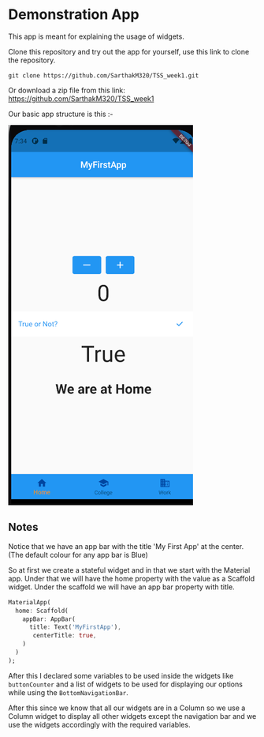 # Demonstration App 

This app is meant for explaining the usage of widgets.

Clone this repository and try out the app for yourself, use this link to clone the repository. 

```
git clone https://github.com/SarthakM320/TSS_week1.git
```

Or download a zip file from this link: https://github.com/SarthakM320/TSS_week1

Our basic app structure is this :- 

<img src="app_structure.png" />

## Notes

Notice that we have an app bar with the title 'My First App' at the center. (The default colour for any app bar is Blue)

So at first we create a stateful widget and in that we start with the Material app. Under that we will have the home property with the value as a Scaffold widget.
Under the scaffold we will have an app bar property with title.

```dart
MaterialApp(
  home: Scaffold(
    appBar: AppBar(
      title: Text('MyFirstApp'),
       centerTitle: true,
    )
  )
);
```

After this I declared some variables to be used inside the widgets like `buttonCounter` and a list of widgets to be used for displaying our options while using the `BottomNavigationBar`.

After this since we know that all our widgets are in a Column so we use a Column widget to display all other widgets except the navigation bar and we use the widgets accordingly with the required variables.